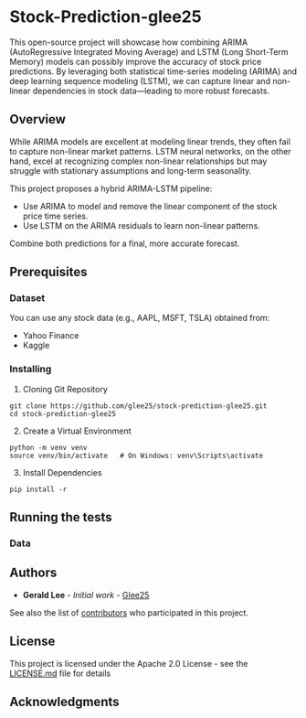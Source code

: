# Stock-Prediction-glee25

This open-source project will showcase how combining ARIMA (AutoRegressive Integrated Moving Average) and LSTM (Long Short-Term Memory) models can possibly improve the accuracy of stock price predictions.
By leveraging both statistical time-series modeling (ARIMA) and deep learning sequence modeling (LSTM), we can capture linear and non-linear dependencies in stock data—leading to more robust forecasts.

## Overview

While ARIMA models are excellent at modeling linear trends, they often fail to capture non-linear market patterns. LSTM neural networks, on the other hand, excel at recognizing complex non-linear 
relationships but may struggle with stationary assumptions and long-term seasonality.

This project proposes a hybrid ARIMA-LSTM pipeline:
  - Use ARIMA to model and remove the linear component of the stock price time series.
  - Use LSTM on the ARIMA residuals to learn non-linear patterns.

Combine both predictions for a final, more accurate forecast.

## Prerequisites

### Dataset

You can use any stock data (e.g., AAPL, MSFT, TSLA) obtained from:
  - Yahoo Finance
  - Kaggle

### Installing

1. Cloning Git Repository
```
git clone https://github.com/glee25/stock-prediction-glee25.git
cd stock-prediction-glee25
```

2. Create a Virtual Environment
```
python -m venv venv
source venv/bin/activate   # On Windows: venv\Scripts\activate
```

3. Install Dependencies
```
pip install -r  
```

## Running the tests


### Data


## Authors

* **Gerald Lee** - *Initial work* - [Glee25](https://github.com/glee25)

See also the list of [contributors](https://github.com/your/project/contributors) who participated in this project.

## License

This project is licensed under the Apache 2.0 License - see the [LICENSE.md](LICENSE.md) file for details

## Acknowledgments
